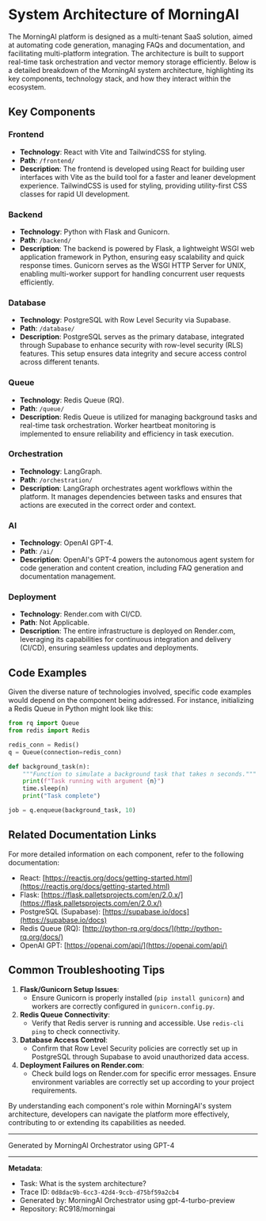 # System Architecture of MorningAI

The MorningAI platform is designed as a multi-tenant SaaS solution, aimed at automating code generation, managing FAQs and documentation, and facilitating multi-platform integration. The architecture is built to support real-time task orchestration and vector memory storage efficiently. Below is a detailed breakdown of the MorningAI system architecture, highlighting its key components, technology stack, and how they interact within the ecosystem.

## Key Components

### Frontend
- **Technology**: React with Vite and TailwindCSS for styling.
- **Path**: `/frontend/`
- **Description**: The frontend is developed using React for building user interfaces with Vite as the build tool for a faster and leaner development experience. TailwindCSS is used for styling, providing utility-first CSS classes for rapid UI development.

### Backend
- **Technology**: Python with Flask and Gunicorn.
- **Path**: `/backend/`
- **Description**: The backend is powered by Flask, a lightweight WSGI web application framework in Python, ensuring easy scalability and quick response times. Gunicorn serves as the WSGI HTTP Server for UNIX, enabling multi-worker support for handling concurrent user requests efficiently.

### Database
- **Technology**: PostgreSQL with Row Level Security via Supabase.
- **Path**: `/database/`
- **Description**: PostgreSQL serves as the primary database, integrated through Supabase to enhance security with row-level security (RLS) features. This setup ensures data integrity and secure access control across different tenants.

### Queue
- **Technology**: Redis Queue (RQ).
- **Path**: `/queue/`
- **Description**: Redis Queue is utilized for managing background tasks and real-time task orchestration. Worker heartbeat monitoring is implemented to ensure reliability and efficiency in task execution.

### Orchestration
- **Technology**: LangGraph.
- **Path**: `/orchestration/`
- **Description**: LangGraph orchestrates agent workflows within the platform. It manages dependencies between tasks and ensures that actions are executed in the correct order and context.

### AI
- **Technology**: OpenAI GPT-4.
- **Path**: `/ai/`
- **Description**: OpenAI's GPT-4 powers the autonomous agent system for code generation and content creation, including FAQ generation and documentation management.

### Deployment
- **Technology**: Render.com with CI/CD.
- **Path**: Not Applicable.
- **Description**: The entire infrastructure is deployed on Render.com, leveraging its capabilities for continuous integration and delivery (CI/CD), ensuring seamless updates and deployments.

## Code Examples

Given the diverse nature of technologies involved, specific code examples would depend on the component being addressed. For instance, initializing a Redis Queue in Python might look like this:

```python
from rq import Queue
from redis import Redis

redis_conn = Redis()
q = Queue(connection=redis_conn)

def background_task(n):
    """Function to simulate a background task that takes n seconds."""
    print(f"Task running with argument {n}")
    time.sleep(n)
    print("Task complete")

job = q.enqueue(background_task, 10)
```

## Related Documentation Links

For more detailed information on each component, refer to the following documentation:
- React: [https://reactjs.org/docs/getting-started.html](https://reactjs.org/docs/getting-started.html)
- Flask: [https://flask.palletsprojects.com/en/2.0.x/](https://flask.palletsprojects.com/en/2.0.x/)
- PostgreSQL (Supabase): [https://supabase.io/docs](https://supabase.io/docs)
- Redis Queue (RQ): [http://python-rq.org/docs/](http://python-rq.org/docs/)
- OpenAI GPT: [https://openai.com/api/](https://openai.com/api/)
  
## Common Troubleshooting Tips

1. **Flask/Gunicorn Setup Issues**:
   - Ensure Gunicorn is properly installed (`pip install gunicorn`) and workers are correctly configured in `gunicorn.config.py`.
2. **Redis Queue Connectivity**:
   - Verify that Redis server is running and accessible. Use `redis-cli ping` to check connectivity.
3. **Database Access Control**:
   - Confirm that Row Level Security policies are correctly set up in PostgreSQL through Supabase to avoid unauthorized data access.
4. **Deployment Failures on Render.com**:
   - Check build logs on Render.com for specific error messages. Ensure environment variables are correctly set up according to your project requirements.

By understanding each component's role within MorningAI's system architecture, developers can navigate the platform more effectively, contributing to or extending its capabilities as needed.

---
Generated by MorningAI Orchestrator using GPT-4

---

**Metadata**:
- Task: What is the system architecture?
- Trace ID: `0d8dac9b-6cc3-42d4-9ccb-d75bf59a2cb4`
- Generated by: MorningAI Orchestrator using gpt-4-turbo-preview
- Repository: RC918/morningai
